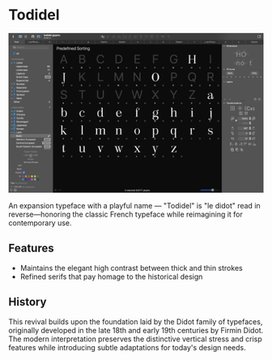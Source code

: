 # Todidel

![Todidel Sample](todidel-hello.jpg)

An expansion typeface with a playful name — "Todidel" is "le didot" read in reverse—honoring the classic French typeface while reimagining it for contemporary use.

## Features

- Maintains the elegant high contrast between thick and thin strokes
- Refined serifs that pay homage to the historical design

## History

This revival builds upon the foundation laid by the Didot family of typefaces, originally developed in the late 18th and early 19th centuries by Firmin Didot. The modern interpretation preserves the distinctive vertical stress and crisp features while introducing subtle adaptations for today's design needs.

<!-- todidel works best at larger sizes where the contrast between thick and thin strokes can be fully appreciated -->